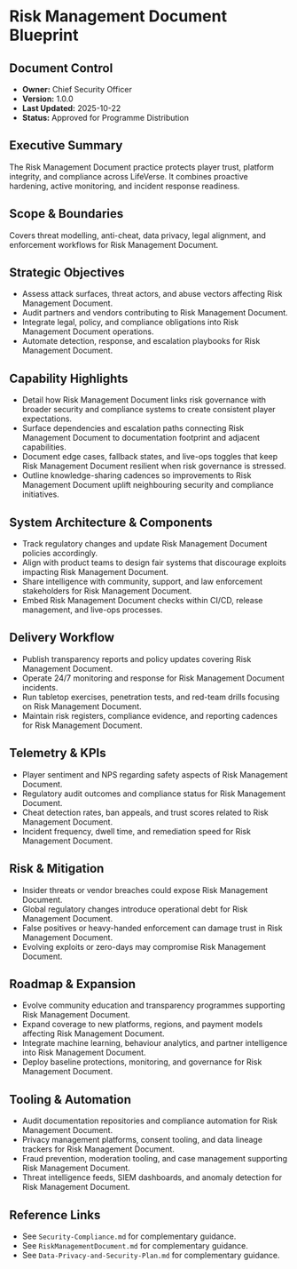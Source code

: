 # Risk Management Document Blueprint
## Document Control
- **Owner:** Chief Security Officer
- **Version:** 1.0.0
- **Last Updated:** 2025-10-22
- **Status:** Approved for Programme Distribution

## Executive Summary
The Risk Management Document practice protects player trust, platform integrity, and compliance
across LifeVerse. It combines proactive hardening, active monitoring, and incident response
readiness.

## Scope & Boundaries
Covers threat modelling, anti-cheat, data privacy, legal alignment, and enforcement workflows for
Risk Management Document.

## Strategic Objectives
- Assess attack surfaces, threat actors, and abuse vectors affecting Risk Management Document.
- Audit partners and vendors contributing to Risk Management Document.
- Integrate legal, policy, and compliance obligations into Risk Management Document operations.
- Automate detection, response, and escalation playbooks for Risk Management Document.

## Capability Highlights
- Detail how Risk Management Document links risk governance with broader security and compliance systems to create consistent player expectations.
- Surface dependencies and escalation paths connecting Risk Management Document to documentation footprint and adjacent capabilities.
- Document edge cases, fallback states, and live-ops toggles that keep Risk Management Document resilient when risk governance is stressed.
- Outline knowledge-sharing cadences so improvements to Risk Management Document uplift neighbouring security and compliance initiatives.

## System Architecture & Components
- Track regulatory changes and update Risk Management Document policies accordingly.
- Align with product teams to design fair systems that discourage exploits impacting Risk Management Document.
- Share intelligence with community, support, and law enforcement stakeholders for Risk Management Document.
- Embed Risk Management Document checks within CI/CD, release management, and live-ops processes.

## Delivery Workflow
- Publish transparency reports and policy updates covering Risk Management Document.
- Operate 24/7 monitoring and response for Risk Management Document incidents.
- Run tabletop exercises, penetration tests, and red-team drills focusing on Risk Management Document.
- Maintain risk registers, compliance evidence, and reporting cadences for Risk Management Document.

## Telemetry & KPIs
- Player sentiment and NPS regarding safety aspects of Risk Management Document.
- Regulatory audit outcomes and compliance status for Risk Management Document.
- Cheat detection rates, ban appeals, and trust scores related to Risk Management Document.
- Incident frequency, dwell time, and remediation speed for Risk Management Document.

## Risk & Mitigation
- Insider threats or vendor breaches could expose Risk Management Document.
- Global regulatory changes introduce operational debt for Risk Management Document.
- False positives or heavy-handed enforcement can damage trust in Risk Management Document.
- Evolving exploits or zero-days may compromise Risk Management Document.

## Roadmap & Expansion
- Evolve community education and transparency programmes supporting Risk Management Document.
- Expand coverage to new platforms, regions, and payment models affecting Risk Management Document.
- Integrate machine learning, behaviour analytics, and partner intelligence into Risk Management Document.
- Deploy baseline protections, monitoring, and governance for Risk Management Document.

## Tooling & Automation
- Audit documentation repositories and compliance automation for Risk Management Document.
- Privacy management platforms, consent tooling, and data lineage trackers for Risk Management Document.
- Fraud prevention, moderation tooling, and case management supporting Risk Management Document.
- Threat intelligence feeds, SIEM dashboards, and anomaly detection for Risk Management Document.

## Reference Links
- See `Security-Compliance.md` for complementary guidance.
- See `RiskManagementDocument.md` for complementary guidance.
- See `Data-Privacy-and-Security-Plan.md` for complementary guidance.
